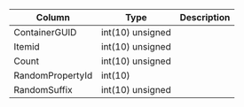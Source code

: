 
Column | Type | Description
--- | --- | ---
ContainerGUID | int(10) unsigned | 
Itemid | int(10) unsigned | 
Count | int(10) unsigned | 
RandomPropertyId | int(10) | 
RandomSuffix | int(10) unsigned | 
